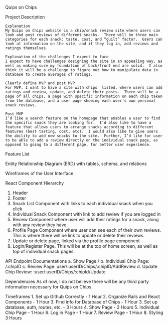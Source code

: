 Quips on Chips


Project Description

	Explanation
	My Quips on Chips website is a chip/snack review site where users can look and post reviews of different snacks.  There will be three main categories for each snack: taste, cost, and “guilt” factor.  Users can look at information on the site, and if they log in, add reviews and ratings themselves.  

	Explanation of the challenges I expect to face
	I expect to have challenges designing the site in an appealing way, as well as making sure my foundation of back/front end are solid.  I also think it will be a challenge to figure out how to manipulate data in database to create averages of ratings. 

	Clearly define MVP and post MVP
	For MVP, I want to have a site with chips  listed, where users can add ratings and review, update, and delete their posts.  There will be a page of all chips, a page with specific information on each chip taken from the database, and a user page showing each user’s own personal snack reviews. 

	Post MVP 
	I’d like a search feature on the homepage that enables a user to find the specific snack they are looking for.  I’d also like to have a feature that allows users to arrange snacks according to different features (best tasting, cost, etc).  I would also like to give users the ability to add new snacks to the site.  Further, I’d like for user to be able to add a review directly on the individual snack page, as opposed to going to a different page, for better user experience. 

Feature List

Entity Relationship Diagram (ERD) with tables, schema, and relations










Wireframes of the User Interface

React Component Hierarchy

1. Header
2. Footer
3. Snack List Component with links to each individual snack when you click
4. Individual Snack Component with link to add review if you are logged in
5. Review Component where user will add their ratings for a snack, along with any 	   review they have.
6. Profile Page Component where user can see each of their own reviews.  This is where there will be link to update or delete their reviews.
7.  Update or delete page, linked via the profile page component
8.  Login/Register Page.  This will be at the top of home screen, as well as top of individual snack pages. 

API Endpoint Documentations
	a. Show Page:/
	b. Individual Chip Page: /:chipID
	c. Review Page: user/:userID/Chips/:chipID/AddReview
	d. Update Chip Review: :user/:userID/Chips/:chipId/Update


Dependencies
	As of now, I do not believe there will be any third party information necessary for Quips on Chips.

Timeframes
	1. Set up Github Correctly - 1 Hour
	2. Organize Rails and React Components - 1 Hour
	3. Find info for  Database of Chips - 1 Hour
	3. Set up database, auth, routes, etc. - 3 Hours
	4. Show Page - 2 Hours
	5. Individual Chip Page - 1 Hour
	6. Log in Page - 1 Hour
	7. Review Page - 1 Hour
	8. Styling 3 Hours


